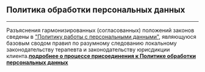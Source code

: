 ## Политика обработки персональных данных
---
Разъяснения гармонизированных (согласованных) положений законов сведены в ["Политику работы с персональными данными"](/gdpr-policy/), являющуюся базовым сводом правил по разумному следованию локальному законодательству терапевта и законодательству юрисдикции клиента.**[подробнее о процессе присоединения к Политике обработки персональных данных](/personaldatapolicy/)**
